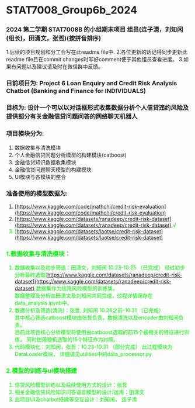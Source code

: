 # STAT7008_Group6b_2024
### 2024 第二学期 STAT7008B 的小组期末项目 组员(连子清，刘知闲(组长)，田潇文，张哲)(按拼音排序)
1.后续的项目规划和分工会写在此readme file中.
2.各位更新的话记得同步更新此readme file且在commit changes时写好comment便于其他组员查看进度。
3.如果有问题以及建议请及时在微信群中反馈。

### 目前项目为: Project 6 Loan Enquiry and Credit Risk Analysis Chatbot (Banking and Finance for __INDIVIDUALS__) 

### 目标为: __设计一个可以以对话框形式收集数据分析个人信贷违约风险及提供部分有关金融信贷问题问答的网络聊天机器人__

### 项目模块分为:
1. 数据收集与清洗模块
2. 个人金融信贷问题分析模型的构建模块(catboost)
3. 金融信贷知识数据收集模块
4. 金融信贷问题聊天模型的构建模块
5. UI模块与各模块的整合

### 准备使用的模型数据为:
1. [https://www.kaggle.com/code/mathchi/credit-risk-evaluation](https://www.kaggle.com/code/mathchi/credit-risk-evaluation)
2. [https://www.kaggle.com/datasets/ranadeep/credit-risk-dataset](https://www.kaggle.com/datasets/ranadeep/credit-risk-dataset) <font color=green/> √ <font>
3. [https://www.kaggle.com/datasets/laotse/credit-risk-dataset](https://www.kaggle.com/datasets/laotse/credit-risk-dataset)


### 1.数据收集与清洗模块：     
1. 数据收集以及初步筛选：田潇文，刘知闲 10.23-10.25 （已完成）
   经过初步分析最终选取[https://www.kaggle.com/datasets/ranadeep/credit-risk-dataset](https://www.kaggle.com/datasets/ranadeep/credit-risk-dataset) 数据集作为信用风险模型的训练集。      
   数据整理及分析由田潇文及刘知闲共同完成，过程详情保存在data_analysis.ipynb中。     
2. 数据分析及筛选(清洗)：张哲, 刘知闲 10.26之前-10.31 （已完成）   
   其中核心筛选catboost模块由张哲负责，数据清洗以及encoder由刘知闲负责。     
   目前此项目核心分析模型将使用由catboost选取的前15个最相关的特征进行训练， 同时使用随机选取的15个特征作为对照。     
3. 代码模块化：刘知闲，张哲：10.23-10.31 （部分完成）
   此过程模块为DataLoader模块， 详细请见utilities中的data_processor.py      

### 2.模型的训练与ui模块搭建
1. 信贷风险模型训练以及后续使用方式的设计：张哲
2. 相关金融信贷风险知识问答语言模型的设计/运用：田潇文
3. 此项目UI及chatbot搭建等交互设计：刘知闲， 连子清
         

